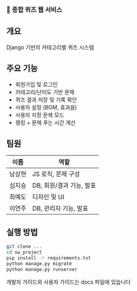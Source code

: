 ### 🎯 종합 퀴즈 웹 서비스

## 개요
Django 기반의 카테고리별 퀴즈 시스템

## 주요 기능
- 회원가입 및 로그인
- 카테고리/난이도 기반 문제
- 퀴즈 결과 저장 및 기록 확인
- 사용자 설정 (BGM, 효과음)
- 사용자 지정 문제 모드
- 랭킹 + 문제 푸는 시간 계산

## 팀원
| 이름 | 역할 |
|------|------|
| 남상현 | JS 로직, 문제 구성 |
| 심지승 | DB, 회원/결과 기능, 발표 |
| 최예도 | 디자인 및 UI |
| 이연주 | DB, 관리자 기능, 발표 |

## 실행 방법
```bash
git clone ...
cd sw_project
pip install -r requirements.txt
python manage.py migrate
python manage.py runserver
```
개발자 가이드와 사용자 가이드는 docs 파일에 있습니다
